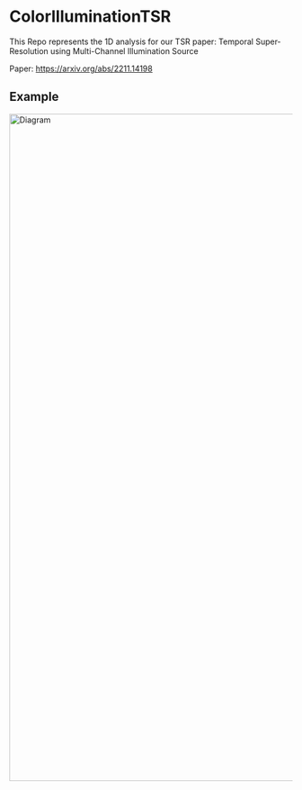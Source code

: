 # ColorIlluminationTSR
This Repo represents the 1D analysis for our TSR paper:
Temporal Super-Resolution using Multi-Channel Illumination Source


Paper: https://arxiv.org/abs/2211.14198

## Example
<img width="1185" alt="Diagram" src="https://user-images.githubusercontent.com/52878011/223984410-23870356-6ba2-4303-a050-d30c217dcb40.png">

